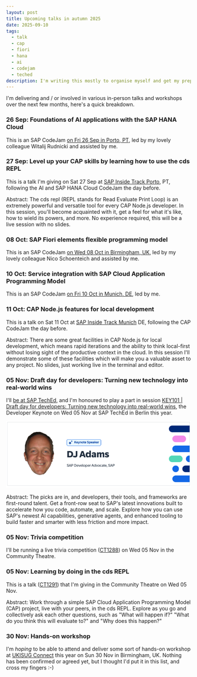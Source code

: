 ```yaml
---
layout: post
title: Upcoming talks in autumn 2025
date: 2025-09-10
tags:
  - talk
  - cap
  - fiori
  - hana
  - ai
  - codejam
  - teched
description: I'm writing this mostly to organise myself and get my preparations in order!
---
```

I'm delivering and / or involved in various in-person talks and workshops over the next few months, here's a quick breakdown.

### 26 Sep: Foundations of AI applications with the SAP HANA Cloud

This is an SAP CodeJam [on Fri 26 Sep in Porto, PT](https://community.sap.com/t5/sap-codejam/foundations-of-ai-applications-with-the-sap-hana-cloud-porto-pt/ev-p/14153367), led by my lovely colleague Witalij Rudnicki and assisted by me.

### 27 Sep: Level up your CAP skills by learning how to use the cds REPL

This is a talk I'm giving on Sat 27 Sep at [SAP Inside Track Porto](https://sitporto.com), PT, following the AI and SAP HANA Cloud CodeJam the day before.

Abstract: The cds repl (REPL stands for Read Evaluate Print Loop) is an extremely powerful and versatile tool for every CAP Node.js developer. In this session, you'll become acquainted with it, get a feel for what it's like, how to wield its powers, and more. No experience required, this will be a live session with no slides.

### 08 Oct: SAP Fiori elements flexible programming model

This is an SAP CodeJam [on Wed 08 Oct in Birmingham, UK](https://community.sap.com/t5/sap-codejam/sap-fiori-elements-flexible-programming-model-birmingham-uk/ev-p/14210332), led by my lovely colleague Nico Schoenteich and assisted by me.

### 10 Oct: Service integration with SAP Cloud Application Programming Model

This is an SAP CodeJam [on Fri 10 Oct in Munich, DE](https://community.sap.com/t5/sap-codejam/service-integration-with-the-sap-cloud-application-programming-model-munich/ec-p/14212922), led by me.

### 11 Oct: CAP Node.js features for local development

This is a talk on Sat 11 Oct at [SAP Inside Track Munich](https://community.sap.com/t5/m%C3%BCnchen-blog-posts/sap-inside-track-munich-2025-call-for-speakers-sitmuc25/ba-p/14161947) DE, following the CAP CodeJam the day before.

Abstract: There are some great facilities in CAP Node.js for local development, which means rapid iterations and the ability to think local-first without losing sight of the productive context in the cloud. In this session I'll demonstrate some of these facilities which will make you a valuable asset to any project. No slides, just working live in the terminal and editor.

### 05 Nov: Draft day for developers: Turning new technology into real-world wins

I'll [be at SAP TechEd](https://www.sap.com/events/teched/berlin/flow/sap/te25/speaker-catalog-inperson/page/dj-adams), and I'm honoured to play a part in session [KEY101 | Draft day for developers: Turning new technology into real-world wins](https://www.sap.com/events/teched/berlin/flow/sap/te25/catalog-inperson/page/catalog/session/1755789361320001c3gG), the Developer Keynote on Wed 05 Nov at SAP TechEd in Berlin this year.

![TechEd speaker profile](/images/2025/09/teched-speaker.png)

Abstract: The picks are in, and developers, their tools, and frameworks are first-round talent. Get a front-row seat to SAP's latest innovations built to accelerate how you code, automate, and scale. Explore how you can use SAP's newest AI capabilities, generative agents, and enhanced tooling to build faster and smarter with less friction and more impact.

### 05 Nov: Trivia competition

I'll be running a live trivia competition ([CT1288](https://www.sap.com/events/teched/berlin/flow/sap/te25/catalog-inperson/page/catalog/session/1756936085495001SaY9)) on Wed 05 Nov in the Community Theatre.

### 05 Nov: Learning by doing in the cds REPL

This is a talk ([CT1291](https://www.sap.com/events/teched/berlin/flow/sap/te25/catalog-inperson/page/catalog/session/1756936609129001McHZ)) that I'm giving in the Community Theatre on Wed 05 Nov.

Abstract: Work through a simple SAP Cloud Application Programming Model (CAP) project, live with your peers, in the cds REPL. Explore as you go and collectively ask each other questions, such as "What will happen if?" "What do you think this will evaluate to?" and "Why does this happen?"

### 30 Nov: Hands-on workshop

I'm _hoping_ to be able to attend and deliver some sort of hands-on workshop at [UKISUG Connect](https://www.sap.com/uk/events/2025-11-30-uk-pe-ukisug-connect.html) this year on Sun 30 Nov in Birmingham, UK. Nothing has been confirmed or agreed yet, but I thought I'd put it in this list, and cross my fingers :-)
